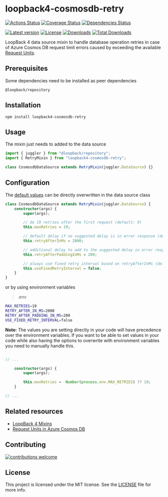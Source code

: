 # loopback4-cosmosdb-retry

[![Actions Status](https://github.com/nflaig/loopback4-cosmosdb-retry/workflows/build/badge.svg)](https://github.com/nflaig/loopback4-cosmosdb-retry/actions)
[![Coverage Status](https://coveralls.io/repos/github/nflaig/loopback4-cosmosdb-retry/badge.svg?branch=refs/heads/master)](https://coveralls.io/github/nflaig/loopback4-cosmosdb-retry?branch=refs/heads/master)
[![Dependencies Status](https://david-dm.org/nflaig/loopback4-cosmosdb-retry/status.svg)](https://david-dm.org/nflaig/loopback4-cosmosdb-retry)

[![Latest version](https://img.shields.io/npm/v/loopback4-cosmosdb-retry.svg?style=flat-square)](https://www.npmjs.com/package/loopback4-cosmosdb-retry)
[![License](https://img.shields.io/github/license/nflaig/loopback4-cosmosdb-retry.svg?color=blue&label=License&style=flat-square)](https://github.com/nflaig/loopback4-cosmosdb-retry/blob/master/LICENSE)
[![Downloads](https://img.shields.io/npm/dw/loopback4-cosmosdb-retry.svg?label=Downloads&style=flat-square&color=blue)](https://www.npmjs.com/package/loopback4-cosmosdb-retry)
[![Total Downloads](https://img.shields.io/npm/dt/loopback4-cosmosdb-retry.svg?label=Total%20Downloads&style=flat-square&color=blue)](https://www.npmjs.com/package/loopback4-cosmosdb-retry)

LoopBack 4 data source mixin to handle database operation retries in case of Azure Cosmos DB request
limit errors caused by exceeding the available [Request Units][request-units].

## Prerequisites

Some dependencies need to be installed as peer dependencies

```shell
@loopback/repository
```

## Installation

```shell
npm install loopback4-cosmosdb-retry
```

## Usage

The mixin just needs to added to the data source

```ts
import { juggler } from "@loopback/repository";
import { RetryMixin } from "loopback4-cosmosdb-retry";

class CosmosdbDataSource extends RetryMixin(juggler.DataSource) {}
```

## Configuration

The [default values][default-values] can be directly overwritten in the data source class

```ts
class CosmosdbDataSource extends RetryMixin(juggler.DataSource) {
    constructor(args) {
        super(args);

        // do 19 retries after the first request (default: 9)
        this.maxRetries = 19;

        // default delay if no suggested delay is in error response (default: 1000)
        this.retryAfterInMs = 2000;

        // additional delay to add to the suggested delay in error response (default: 0)
        this.retryAfterPaddingInMs = 200;

        // always use fixed retry interval based on retryAfterInMs (default: false)
        this.useFixedRetryInterval = false;
    }
}
```

or by using environment variables

> .env

```sh
MAX_RETRIES=19
RETRY_AFTER_IN_MS=2000
RETRY_AFTER_PADDING_IN_MS=200
USE_FIXED_RETRY_INTERVAL=false
```

**Note:** The values you are setting directly in your code will have precedence over the environment variables.
If you want to be able to set values in your code while also having the options to overwrite with environment variables
you need to manually handle this.

```ts

// ...

    constructor(args) {
        super(args);

        this.maxRetries =  Number(process.env.MAX_RETRIES) ?? 19;
    }

// ...

```

## Related resources

- [LoopBack 4 Mixins ][lb4-mixins]
- [Request Units in Azure Cosmos DB][request-units]

## Contributing

[![contributions welcome](https://img.shields.io/badge/contributions-welcome-brightgreen.svg?style=flat)](https://github.com/nflaig/loopback4-cosmosdb-retry/issues)

## License

This project is licensed under the MIT license. See the [LICENSE](LICENSE) file for more info.

[request-units]: http://aka.ms/cosmosdb-error-429
[lb4-mixins]: https://loopback.io/doc/en/lb4/Mixin.html
[default-values]: https://github.com/nflaig/loopback4-cosmosdb-retry/blob/master/src/retry.ts#L4
